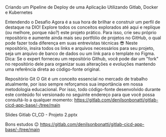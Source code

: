Criando um Pipeline de Deploy de uma Aplicação Utilizando Gitlab, Docker e Kubernetes

Entendendo o Desafio
  Agora é a sua hora de brilhar e construir um perfil de destaque na DIO! Explore todos os conceitos explorados até aqui e replique (ou melhore, porque não?) este projeto prático. Para isso, crie seu próprio repositório e aumente ainda mais seu portfólio de projetos no GitHub, o qual pode fazer toda diferença em suas entrevistas técnicas 😎
  Neste repositório, insira todos os links e arquivos necessários para seu projeto, seja um arquivo de banco de dados ou um link para o template no Figma.
  Dica: Se o expert forneceu um repositório Github, você pode dar um "fork" no repositório dele para organizar suas alterações e evoluções mantendo uma referência direta ao código-fonte original.
  
Repositório Git
  O Git é um conceito essencial no mercado de trabalho atualmente, por isso sempre reforçamos sua importância em nossa metodologia educacional. Por isso, todo código-fonte desenvolvido durante este conteúdo foi versionado no seguinte endereço para que você possa consultá-lo a qualquer momento:
  https://gitlab.com/denilsonbonatti/gitlab-cicd-app-base/-/tree/main
 
Slides
  Gitlab CI_CD - Projeto 2.pptx
  
Bons estudos 😉
  https://gitlab.com/denilsonbonatti/gitlab-cicd-app-base/-/tree/main
